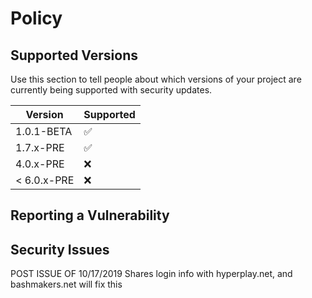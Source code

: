 # Policy

## Supported Versions

Use this section to tell people about which versions of your project are
currently being supported with security updates.

| Version | Supported          |
| ------- | ------------------ |
| 1.0.1-BETA| :white_check_mark: |
| 1.7.x-PRE   | :white_check_mark:                |
| 4.0.x-PRE   | :x: |
| < 6.0.x-PRE   | :x:                |

## Reporting a Vulnerability

## Security Issues

POST ISSUE OF 10/17/2019
Shares login info with hyperplay.net, and bashmakers.net
will fix this
